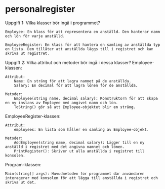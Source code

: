 # personalregister
Uppgift 1: Vilka klasser bör ingå i programmet?

    Employee: En klass för att representera en anställd. Den hanterar namn och lön för varje anställd.

    EmployeeRegister: En klass för att hantera en samling av anställda typ en lista. Den tillåter att anställda läggs till i registret och kan skriva ut registret.

Uppgift 2: Vilka attribut och metoder bör ingå i dessa klasser?
Employee-klassen:

    Attribut:
        Name: En sträng för att lagra namnet på de anställda.
        Salary: En decimal för att lagra lönen för de anställda.

    Metoder:
        Employee(string name, decimal salary): Konstruktorn för att skapa en ny instans av Employee med angivet namn och lön.
        ToString() gör så att Employee-objektet blir en sträng.

EmployeeRegister-klassen:

    Attribut:
        employees: En lista som håller en samling av Employee-objekt.

    Metoder:
        AddEmployee(string name, decimal salary): Lägger till en ny anställd i registret med det angivna namnet och lönen.
        PrintRegister(): Skriver ut alla anställda i registret till konsolen.

Program-klassen:

    Main(string[] args): Huvudmetoden för programmet där användaren interagerar med konsolen för att lägga till anställda i registret och skriva ut det.
